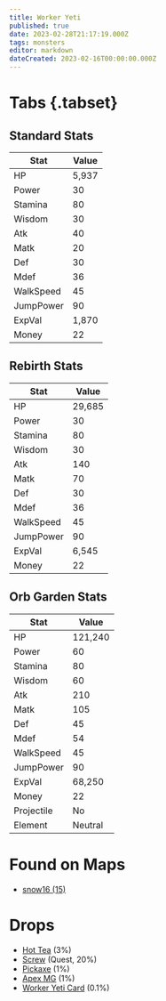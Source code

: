 ```yaml
---
title: Worker Yeti
published: true
date: 2023-02-28T21:17:19.000Z
tags: monsters
editor: markdown
dateCreated: 2023-02-16T00:00:00.000Z
---
```


# Tabs {.tabset}

## Standard Stats

|Stat|Value|
|-|-|
|HP|5,937|
|Power|30|
|Stamina|80|
|Wisdom|30|
|Atk|40|
|Matk|20|
|Def|30|
|Mdef|36|
|WalkSpeed|45|
|JumpPower|90|
|ExpVal|1,870|
|Money|22|
## Rebirth Stats

|Stat|Value|
|-|-|
|HP|29,685|
|Power|30|
|Stamina|80|
|Wisdom|30|
|Atk|140|
|Matk|70|
|Def|30|
|Mdef|36|
|WalkSpeed|45|
|JumpPower|90|
|ExpVal|6,545|
|Money|22|
## Orb Garden Stats

|Stat|Value|
|-|-|
|HP|121,240|
|Power|60|
|Stamina|80|
|Wisdom|60|
|Atk|210|
|Matk|105|
|Def|45|
|Mdef|54|
|WalkSpeed|45|
|JumpPower|90|
|ExpVal|68,250|
|Money|22|
|Projectile|No|
|Element|Neutral|

# Found on Maps
 * [snow16 (15)](/maps/snow16)

# Drops
 * [Hot Tea](/items/hot-tea) (3%)
 * [Screw](/items/screw) (Quest, 20%)
 * [Pickaxe](/items/pickaxe) (1%)
 * [Apex MG](/items/apex-mg) (1%)
 * [Worker Yeti Card](/items/worker-yeti-card) (0.1%)
